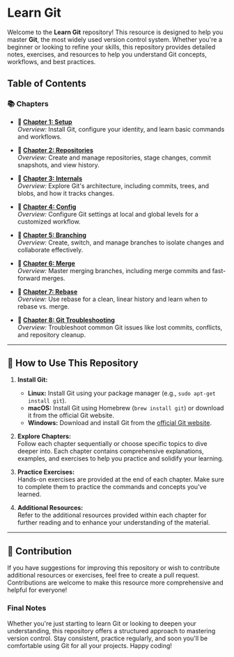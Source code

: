 # Learn Git

Welcome to the **Learn Git** repository! This resource is designed to help you master **Git**, the most widely used version control system. Whether you're a beginner or looking to refine your skills, this repository provides detailed notes, exercises, and resources to help you understand Git concepts, workflows, and best practices.

## Table of Contents

### 📚 **Chapters**

- **🔹 [Chapter 1: Setup](./chapters/chapter-1/README.md)**  
   _Overview:_ Install Git, configure your identity, and learn basic commands and workflows.

- **🔹 [Chapter 2: Repositories](./chapters/chapter-2/README.md)**  
   _Overview:_ Create and manage repositories, stage changes, commit snapshots, and view history.

- **🔹 [Chapter 3: Internals](./chapters/chapter-3/README.md)**  
   _Overview:_ Explore Git's architecture, including commits, trees, and blobs, and how it tracks changes.

- **🔹 [Chapter 4: Config](./chapters/chapter-4/README.md)**  
   _Overview:_ Configure Git settings at local and global levels for a customized workflow.

- **🔹 [Chapter 5: Branching](./chapters/chapter-5/README.md)**  
   _Overview:_ Create, switch, and manage branches to isolate changes and collaborate effectively.

- **🔹 [Chapter 6: Merge](./chapters/chapter-6/README.md)**  
   _Overview:_ Master merging branches, including merge commits and fast-forward merges.

- **🔹 [Chapter 7: Rebase](./chapters/chapter-skip/README.md)**  
   _Overview:_ Use rebase for a clean, linear history and learn when to rebase vs. merge.

- **🔹 [Chapter 8: Git Troubleshooting](./chapters/chapter-skip/README.md)**  
   _Overview:_ Troubleshoot common Git issues like lost commits, conflicts, and repository cleanup.

---

## 🚀 How to Use This Repository

1. **Install Git:**

   - **Linux:** Install Git using your package manager (e.g., `sudo apt-get install git`).
   - **macOS:** Install Git using Homebrew (`brew install git`) or download it from the official Git website.
   - **Windows:** Download and install Git from the [official Git website](https://git-scm.com/).

2. **Explore Chapters:**  
   Follow each chapter sequentially or choose specific topics to dive deeper into. Each chapter contains comprehensive explanations, examples, and exercises to help you practice and solidify your learning.

3. **Practice Exercises:**  
   Hands-on exercises are provided at the end of each chapter. Make sure to complete them to practice the commands and concepts you've learned.

4. **Additional Resources:**  
   Refer to the additional resources provided within each chapter for further reading and to enhance your understanding of the material.

---

## 📑 Contribution

If you have suggestions for improving this repository or wish to contribute additional resources or exercises, feel free to create a pull request. Contributions are welcome to make this resource more comprehensive and helpful for everyone!

### Final Notes

Whether you're just starting to learn Git or looking to deepen your understanding, this repository offers a structured approach to mastering version control. Stay consistent, practice regularly, and soon you'll be comfortable using Git for all your projects. Happy coding!
